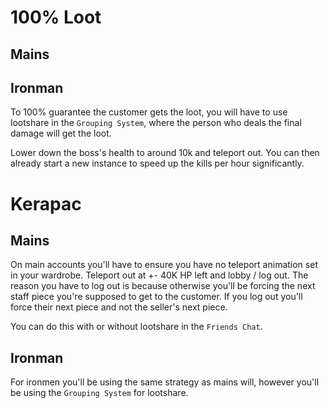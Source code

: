 # 100% Loot
## Mains

## Ironman
To 100% guarantee the customer gets the loot, you will have to use lootshare in the `Grouping System`, where the person who deals the final damage will get the loot.

Lower down the boss's health to around 10k and teleport out. You can then already start a new instance to speed up the kills per hour significantly.

# Kerapac
## Mains
On main accounts you'll have to ensure you have no teleport animation set in your wardrobe.
Teleport out at +- 40K HP left and lobby / log out. The reason you have to log out is because otherwise you'll be forcing the next staff piece you're supposed to get to the customer. If you log out you'll force their next piece and not the seller's next piece.

You can do this with or without lootshare in the `Friends Chat`.

## Ironman
For ironmen you'll be using the same strategy as mains will, however you'll be using the `Grouping System` for lootshare.